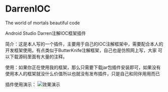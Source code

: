 # DarrenIOC
The world of mortals beautiful code

Android Studio Darren注解IOC框架插件

简介：这是本人写的一个插件，主要用于自己的IOC注解框架中，需要配合本人的开发框架使用。有点类似于ButterKnife注解框架，自己也是仿照网上写，大家
     可以下载源码里面有大量的注释。
     
使用：如果你正在使用我的框架，那么只需要下载jar包插件安装即可，如果没有使用本人的框架就没什么价值所以也就没有发布插件，只是自己和同伴用用而已

插件使用演示：
![效果演示](https://github.com/Shenmowen/DarrenIOC/blob/4409818164dc7f8d6c922c0f7188dd2f5817622d/resources/META-INF/插件使用演示.gif)

